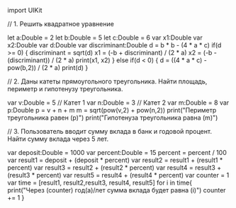 import UIKit

// 1. Решить квадратное уравнение

let a:Double = 2
let b:Double = 5
let c:Double = 6
var x1:Double
var x2:Double
var d:Double
var discriminant:Double
d = b * b - (4 * a * c)
if(d >= 0)
{
    discriminant = sqrt(d)
    x1 = (-b + discriminant) / (2 * a)
    x2 = (-b - (discriminant)) / (2 * a)
    print(x1, x2)
}
else if(d < 0)
{
    d = ((4 * a * c) - pow(b,2)) / (2 * a)
    print(d)
}


// 2. Даны катеты прямоугольного треугольника. Найти площадь, периметр и гипотенузу треугольника.

var v:Double = 5 // Катет 1
var n:Double = 3 // Катет 2
var m:Double = 8 
var p:Double
p = v + n + m
m = sqrt(pow(v,2) + pow(n,2))
print("Периметр треугольника равен \(p)")
print("Гипотенуза треугольника равна \(m)")


// 3. Пользователь вводит сумму вклада в банк и годовой процент. Найти сумму вклада через 5 лет.

var deposit:Double = 1000
var percent:Double = 15
percent = percent / 100
var result1 = deposit + (deposit * percent)
var result2 = result1 + (result1 * percent)
var result3 = result2 + (result2 * percent)
var result4 = result3 + (result3 * percent)
var result5 = result4 + (result4 * percent)
var counter = 1
var time = [result1, result2,result3, result4, result5]
for i in time{
    print("Через \(counter) год(а)/лет сумма вклада будет равна \(i)")
    counter += 1
}
